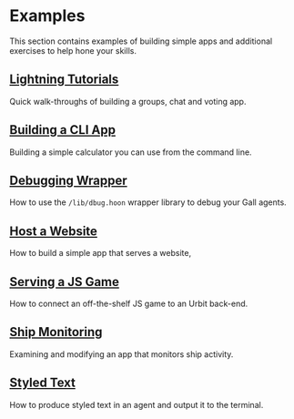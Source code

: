 # Examples

This section contains examples of building simple apps and additional exercises to help hone your skills.

## [Lightning Tutorials](quickstart)

Quick walk-throughs of building a groups, chat and voting app.

## [Building a CLI App](rpn.md)

Building a simple calculator you can use from the command line.

## [Debugging Wrapper](dbug.md)

How to use the `/lib/dbug.hoon` wrapper library to debug your Gall agents.

## [Host a Website](feature.md)

How to build a simple app that serves a website,

## [Serving a JS Game](flap.md)

How to connect an off-the-shelf JS game to an Urbit back-end.

## [Ship Monitoring](ahoy.md)

Examining and modifying an app that monitors ship activity.

## [Styled Text](track7.md)

How to produce styled text in an agent and output it to the terminal.
